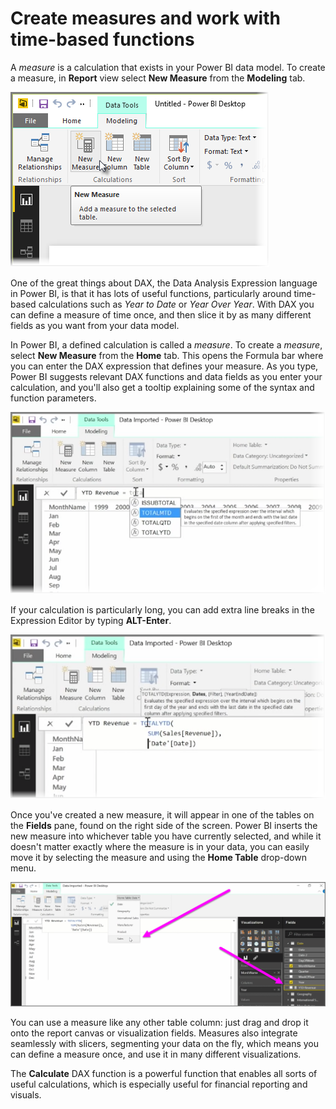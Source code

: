 <properties
   pageTitle="Create Calculated Measures"
   description="Define custom calculations to evaluate time-based functions"
   services="powerbi"
   documentationCenter=""
   authors="davidiseminger"
   manager="mblythe"
   backup=""
   editor=""
   tags=""
   qualityFocus="no"
   qualityDate=""
   featuredVideoId="yn2bXVQJLx8"
   featuredVideoThumb=""
   courseDuration="14m"/>

<tags
   ms.service="powerbi"
   ms.devlang="NA"
   ms.topic="get-started-article"
   ms.tgt_pltfrm="NA"
   ms.workload="powerbi"
   ms.date="06/20/2016"
   ms.author="davidi"/>

# Create measures and work with time-based functions

A *measure* is a calculation that exists in your Power BI data model. To create a measure, in **Report** view select **New Measure** from the **Modeling** tab.

![](media/powerbi-learning-2-5-create-calculated-measures/2-5_1.png)

One of the great things about DAX, the Data Analysis Expression language in Power BI, is that it has lots of useful functions, particularly around time-based calculations such as *Year to Date* or *Year Over Year*. With DAX you can define a measure of time once, and then slice it by as many different fields as you want from your data model.

In Power BI, a defined calculation is called a *measure*. To create a *measure*, select **New Measure** from the **Home** tab. This opens the Formula bar where you can enter the DAX expression that defines your measure. As you type, Power BI suggests relevant DAX functions and data fields as you enter your calculation, and you'll also get a tooltip explaining some of the syntax and function parameters.

![](media/powerbi-learning-2-5-create-calculated-measures/2-5_2.png)

If your calculation is particularly long, you can add extra line breaks in the Expression Editor by typing **ALT-Enter**.

![](media/powerbi-learning-2-5-create-calculated-measures/2-5_3.png)

Once you've created a new measure, it will appear in one of the tables on the **Fields** pane, found on the right side of the screen. Power BI inserts the new measure into whichever table you have currently selected, and while it doesn't matter exactly where the measure is in your data, you can easily move it by selecting the measure and using the **Home Table** drop-down menu.

![](media/powerbi-learning-2-5-create-calculated-measures/2-5_4.png)

You can use a measure like any other table column: just drag and drop it onto the report canvas or visualization fields. Measures also integrate seamlessly with slicers, segmenting your data on the fly, which means you can define a measure once, and use it in many different visualizations.

The **Calculate** DAX function is a powerful function that enables all sorts of useful calculations, which is especially useful for financial reporting and visuals.
